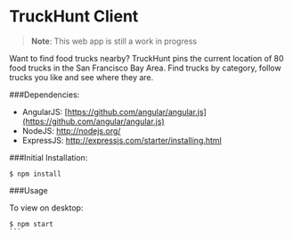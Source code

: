 # TruckHunt Client

> **Note**: This web app is still a work in progress


Want to find food trucks nearby? TruckHunt pins the current location of 80 food trucks in the San Francisco Bay Area. Find trucks by category, follow trucks you like and see where they are.

###Dependencies: 
- AngularJS: [https://github.com/angular/angular.js](https://github.com/angular/angular.js)
- NodeJS: http://nodejs.org/
- ExpressJS: http://expressjs.com/starter/installing.html

###Initial Installation:
`````
$ npm install
`````

###Usage

To view on desktop:
````
$ npm start
```
